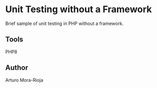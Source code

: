 # Unit Testing without a Framework
Brief sample of unit testing in PHP without a framework.

## Tools
PHP8

## Author
Arturo Mora-Rioja